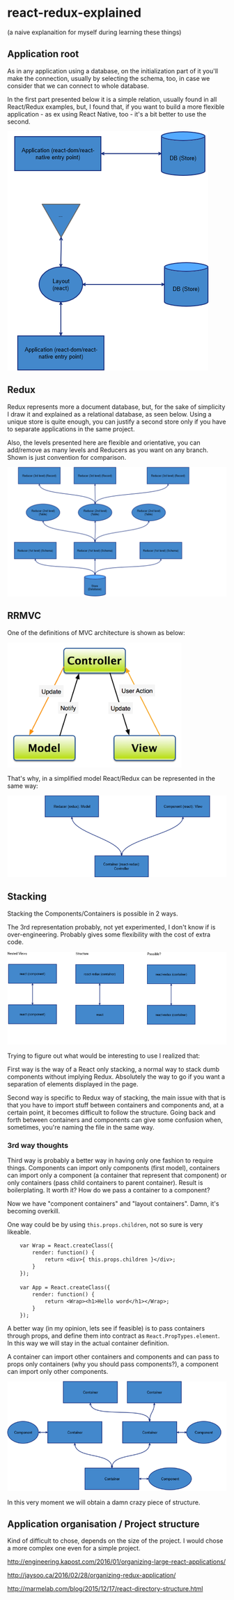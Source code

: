 # react-redux-explained

(a naive explanaition for myself during learning these things)

## Application root

As in any application using a database, on the initialization part of it you'll make the connection, usually by selecting the schema, too, in case we consider that we can connect to whole database.

In the first part presented below it is a simple relation, usually found in all React/Redux examples, but, I found that, if you want to build a more flexible application - as ex using React Native, too - it's a bit better to use the second.  

![App](img/App.png "Application start")  
  
## Redux

Redux represents more a document database, but, for the sake of simplicity I draw it and explained as a relational database, as seen below. Using a unique store is quite enough, you can justify a second store only if you have to separate applications in the same project.
 
Also, the levels presented here are flexible and orientative, you can add/remove as many levels and Reducers as you want on any branch. Shown is just convention for comparison.  

![Redux](img/Redux.png "Redux structure") 

## RRMVC

One of the definitions of MVC architecture is shown as below:

<!--![MVC](img/ocEWx.png)-->
<img src="img/ocEWx.png" width=400 />

That's why, in a simplified model React/Redux can be represented in the same way:

![RRMVC](img/RRMVC.png "RRMVC")


## Stacking

Stacking the Components/Containers is possible in 2 ways. 

The 3rd representation probably, not yet experimented, I don't know if is over-engineering. Probably gives some flexibility with the cost of extra code.   

![Stacking](img/Structure.png "Stacking")

Trying to figure out what would be interesting to use I realized that: 

First way is the way of a React only stacking, a normal way to stack dumb components without implying Redux. Absolutely the way to go if you want a separation of elements displayed in the page. 

Second way is specific to Redux way of stacking, the main issue with that is that you have to import stuff between containers and components and, at a certain point, it becomes difficult to follow the structure. Going back and forth between containers and components can give some confusion when, sometimes, you're naming the file in the same way.
 
### 3rd way thoughts
 
Third way is probably a better way in having only one fashion to require things. Components can import only components (first model), containers can import only a component (a container that represent that component) or only containers (pass child containers to parent container). Result is boilerplating. It worth it? How do we pass a container to a component? 

Now we have "component containers" and "layout containers". Damn, it's becoming overkill.

One way could be by using `this.props.children`, not so sure is very likeable. 

```
    var Wrap = React.createClass({
        render: function() {
            return <div>{ this.props.children }</div>;
        }
    });
    
    var App = React.createClass({
        render: function() {
            return <Wrap><h1>Hello word</h1></Wrap>;
        }
    });
```

A better way (in my opinion, lets see if feasible) is to pass containers through props, and define them into contract as `React.PropTypes.element`. In this way we will stay in the actual container definition.

A container can import other containers and components and can pass to props only containers (why you should pass components?), a component can import only other components.

![Composing elements](img/ViewStruct.png "Composing elements")

In this very moment we will obtain a damn crazy piece of structure.

## Application organisation / Project structure 

Kind of difficult to chose, depends on the size of the project. I would chose a more complex one even for a simple project.

http://engineering.kapost.com/2016/01/organizing-large-react-applications/

http://jaysoo.ca/2016/02/28/organizing-redux-application/

http://marmelab.com/blog/2015/12/17/react-directory-structure.html

